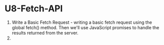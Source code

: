 # U8-Fetch-API

1. Write a Basic Fetch Request - writing a basic fetch request using the global fetch() method. Then we'll use JavaScript promises to handle the results returned from the server.
2. 
 
